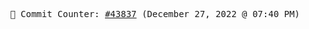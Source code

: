 <p align="center">
    <samp>
        📮 Commit Counter: <a href="https://github.com/Javascript-void0/Javascript-void0/commits/main">#43837</a> (December 27, 2022 @ 07:40 PM)
    </samp>
</p>